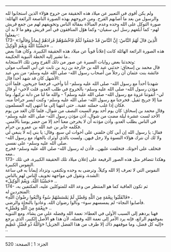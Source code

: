 ------------------------------------------------------------------------

ولم يكن أقوى في التعبير عن ميلاد هذه الحقيقة من خروج هؤلاء الذين
استجابوا لله والرسول من بعد ما أصابهم القرح. ومن خروجهم بهذه الصورة
الناصعة الرائعة الهائلة: صورة التوكل على الله وحده وعدم المبالاة بمقالة
الناس وتخويفهم لهم من جمع قريش لهم- كما أبلغهم رسل أبي سفيان- وكما هوّل
المنافقون في أمر قريش وهو ما لا بد أن يفعلوا-:  
173- «الَّذِينَ قالَ لَهُمُ النَّاسُ: إِنَّ النَّاسَ قَدْ جَمَعُوا لَكُمْ فَاخْشَوْهُمْ فَزادَهُمْ إِيماناً
وَقالُوا: حَسْبُنَا اللَّهُ وَنِعْمَ الْوَكِيلُ» ..  
هذه الصورة الرائعة الهائلة كانت إعلاناً قوياً عن ميلاد هذه الحقيقة
الكبيرة. وكان هذا بعض ما تشير إليه الخطة النبوية الحكيمة..  
وتحدثنا بعض روايات السيرة عن صور من ذلك القرح ومن تلك الاستجابة:  
قال محمد بن إسحاق: حدثني عبد الله بن خارجة بن زيد بن ثابت عن أبي السائب
مولى عائشة بنت عثمان أن رجلاً من أصحاب رسول الله- صلى الله عليه وسلم- من
بني عبد الأشهل كان قد شهد أحداً قال:  
شهدنا أحداً مع رسول الله- صلى الله عليه وسلم- أنا وأخي، فرجعنا جريحين.
فلما أذن مؤذن رسول الله- صلى الله عليه وسلم- بالخروج في طلب العدو، قلت
لأخي- أو قال لي- أتفوتنا غزوة مع رسول الله- صلى الله عليه وسلم؟ - والله
ما لنا من دابة نركبها، وما منا إلا جريح ثقيل. فخرجنا مع رسول الله- صلى
الله عليه وسلم- وكنت أيسر جراحاً منه، فكان إذا غلب حملته عقبة.. حتى
انتهيا إلى ما انتهى إليه المسلمون.  
وقال محمد بن إسحاق: كان يوم أحد يوم السبت النصف من شوال، فلما كان الغد
من يوم الأحد لست عشرة ليلة مضت من شوال، أذن مؤذن رسول الله- صلى الله
عليه وسلم- في الناس بطلب العدو، وأذن مؤذنه أن لا يخرجن معنا أحد إلا من
حضر يومنا بالأمس. فكلمه جابر بن عبد الله بن عمرو بن حرام.  
فقال: يا رسول الله إن أبي كان خلفني على أخوات لي سبع. وقال: يا بني إنه
لا ينبغي لي ولا لك أن نترك هؤلاء النسوة ولا رجل فيهن. ولست بالذي أوثرك
بالجهاد مع رسول الله- صلى الله عليه وسلم- على نفسي.  
فتخلف على أخوتك. فتخلفت عليهن.. فأذن له رسول الله- صلى الله عليه وسلم-
فخرج معه..  
173- وهكذا تتضافر مثل هذه الصور الرفيعة على إعلان ميلاد تلك الحقيقة
الكبيرة، في تلك النفوس الكبيرة.  
النفوس التي لا تعرف إلا الله وكيلاً، وترضى به وحده وتكتفي، وتزداد إيماناً
به في ساعة الشدة، وتقول في مواجهة تخويف الناس لهم بالناس:  
«حَسْبُنَا اللَّهُ، وَنِعْمَ الْوَكِيلُ» ..  
174- ثم تكون العاقبة كما هو المنتظر من وعد الله للمتوكلين عليه، المكتفين
به، المتجردين له:  
«فَانْقَلَبُوا بِنِعْمَةٍ مِنَ اللَّهِ وَفَضْلٍ لَمْ يَمْسَسْهُمْ سُوءٌ وَاتَّبَعُوا رِضْوانَ اللَّهِ» .  
فأصابوا النجاة- لم يمسسهم سوء- ونالوا رضوان الله. وعادوا بالنجاة
والرضى.  
«بِنِعْمَةٍ مِنَ اللَّهِ وَفَضْلٍ» ..  
فهنا يردهم إلى السبب الأولى في العطاء: نعمة الله وفضله على من يشاء. ومع
التنويه بموقفهم الرائع، فإنه يرد الأمر إلى نعمة الله وفضله، لأن هذا هو
الأصل الكبير، الذي يرجع إليه كل فضل، وما موقفهم ذاك إلا طرف من هذا الفضل
الجزيل! «وَاللَّهُ ذُو فَضْلٍ عَظِيمٍ» ..

------------------------------------------------------------------------

الجزء: 1 ¦ الصفحة: 520
